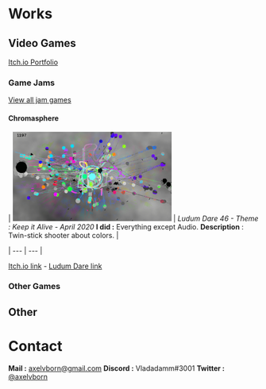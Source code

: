 # Works

## Video Games

[Itch.io Portfolio](https://axelvborn.itch.io/)

### Game Jams
[View all jam games](gamejams.md)
#### Chromasphere
| <img src="/img/chromasphere.png" width="320" height="180"> | *Ludum Dare 46 - Theme : Keep it Alive - April 2020* **I did :** Everything except Audio. **Description** : Twin-stick shooter about colors. |

| --- | --- |

[Itch.io link](https://axelvborn.itch.io/chromasphere) - [Ludum Dare link](https://ldjam.com/events/ludum-dare/46/chromasphere)
### Other Games

## Other

# Contact

**Mail :** <axelvborn@gmail.com>
**Discord :** Vladadamm#3001
**Twitter :** [@axelvborn](https://twitter.com/axelvborn)